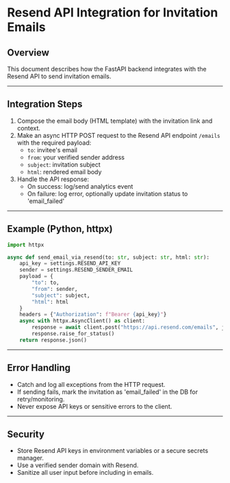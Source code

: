 # Resend API Integration for Invitation Emails

## Overview
This document describes how the FastAPI backend integrates with the Resend API to send invitation emails.

---

## Integration Steps
1. Compose the email body (HTML template) with the invitation link and context.
2. Make an async HTTP POST request to the Resend API endpoint `/emails` with the required payload:
    - `to`: invitee's email
    - `from`: your verified sender address
    - `subject`: invitation subject
    - `html`: rendered email body
3. Handle the API response:
    - On success: log/send analytics event
    - On failure: log error, optionally update invitation status to 'email_failed'

---

## Example (Python, httpx)

```python
import httpx

async def send_email_via_resend(to: str, subject: str, html: str):
    api_key = settings.RESEND_API_KEY
    sender = settings.RESEND_SENDER_EMAIL
    payload = {
        "to": to,
        "from": sender,
        "subject": subject,
        "html": html
    }
    headers = {"Authorization": f"Bearer {api_key}"}
    async with httpx.AsyncClient() as client:
        response = await client.post("https://api.resend.com/emails", json=payload, headers=headers)
        response.raise_for_status()
    return response.json()
```

---

## Error Handling
- Catch and log all exceptions from the HTTP request.
- If sending fails, mark the invitation as 'email_failed' in the DB for retry/monitoring.
- Never expose API keys or sensitive errors to the client.

---

## Security
- Store Resend API keys in environment variables or a secure secrets manager.
- Use a verified sender domain with Resend.
- Sanitize all user input before including in emails. 